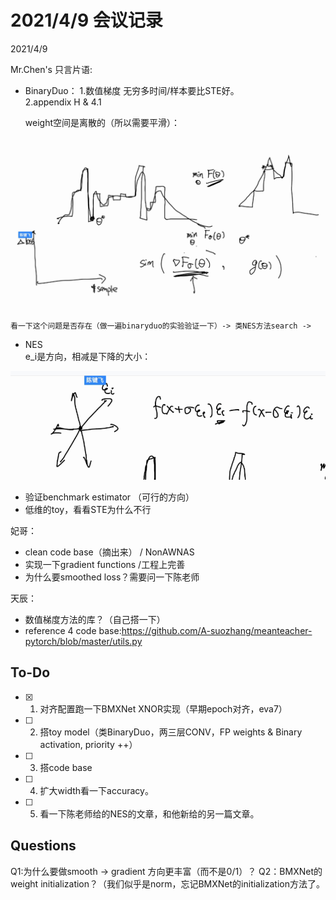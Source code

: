 # 2021/4/9 会议记录  

2021/4/9  

Mr.Chen's 只言片语:  
* BinaryDuo： 1.数值梯度  无穷多时间/样本要比STE好。  
              2.appendix H & 4.1  

    weight空间是离散的（所以需要平滑）：  

![](https://raw.githubusercontent.com/YouCaiJun98/MyPicBed/main/imgs/202104100001.png)  

    看一下这个问题是否存在（做一遍binaryduo的实验验证一下）-> 类NES方法search ->  

* NES  
    e_i是方向，相减是下降的大小：  

![](https://raw.githubusercontent.com/YouCaiJun98/MyPicBed/main/imgs/202104100002.png)  


* 验证benchmark  estimator （可行的方向）  
* 低维的toy，看看STE为什么不行  

妃哥：
* clean code base（摘出来） / NonAWNAS
* 实现一下gradient functions /工程上完善
* 为什么要smoothed loss？需要问一下陈老师

天辰：  
* 数值梯度方法的库？（自己搭一下）  
* reference 4 code base:https://github.com/A-suozhang/meanteacher-pytorch/blob/master/utils.py  

## To-Do  
- [x] 1. 对齐配置跑一下BMXNet XNOR实现（早期epoch对齐，eva7）  
- [ ] 2. 搭toy model（类BinaryDuo，两三层CONV，FP weights & Binary activation, priority ++）  
- [ ] 3. 搭code base  
- [ ] 4. 扩大width看一下accuracy。  
- [ ] 5. 看一下陈老师给的NES的文章，和他新给的另一篇文章。  




## Questions  
Q1:为什么要做smooth -> gradient 方向更丰富（而不是0/1）？
Q2：BMXNet的weight initialization？（我们似乎是norm，忘记BMXNet的initialization方法了。   

